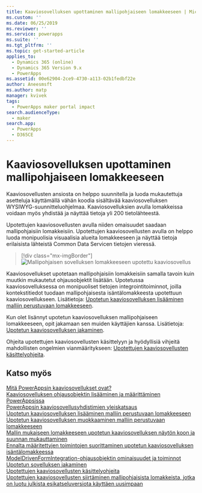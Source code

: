 ```yaml
---
title: Kaaviosovelluksen upottaminen mallipohjaiseen lomakkeeseen | MicrosoftDocs
ms.custom: ''
ms.date: 06/25/2019
ms.reviewer: ''
ms.service: powerapps
ms.suite: ''
ms.tgt_pltfrm: ''
ms.topic: get-started-article
applies_to:
  - Dynamics 365 (online)
  - Dynamics 365 Version 9.x
  - PowerApps
ms.assetid: 00e62904-2ce9-4730-a113-02b1fedbf22e
author: Aneesmsft
ms.author: matp
manager: kvivek
tags:
  - PowerApps maker portal impact
search.audienceType:
  - maker
search.app:
  - PowerApps
  - D365CE
---
```


# <a name="embed-a-canvas-app-on-a-model-driven-form"></a>Kaaviosovelluksen upottaminen mallipohjaiseen lomakkeeseen

Kaaviosovellusten ansiosta on helppo suunnitella ja luoda mukautettuja asetteluja käyttämällä vähän koodia sisältävää kaaviosovelluksen WYSIWYG-suunnitteluohjelmaa. Kaaviosovelluksien avulla lomakkeissa voidaan myös yhdistää ja näyttää tietoja yli 200 tietolähteestä.

Upotettujen kaaviosovellusten avulla niiden omaisuudet saadaan mallipohjaisiin lomakkeisiin. Upotettujen kaaviosovellusten avulla on helppo luoda monipuolisia visuaalisia alueita lomakkeeseen ja näyttää tietoja erilaisista lähteistä Common Data Servicen tietojen vieressä.

   > [!div class="mx-imgBorder"] 
   > ![Mallipohjaisen sovelluksen lomakkeeseen upotettu kaaviosovellus](media/embed-canvas-app-in-form.png "Mallipohjaisen sovelluksen lomakkeeseen upotettu kaaviosovellus")

Kaaviosovellukset upotetaan mallipohjaisiin lomakkeisiin samalla tavoin kuin muutkin mukautetut ohjausobjektit lisätään. Upotetussa kaaviosovelluksessa on monipuoliset tietojen integrointitoiminnot, joilla kontekstitiedot tuodaan mallipohjaisesta isäntälomakkeesta upotettuun kaaviosovellukseen. Lisätietoja: [Upotetun kaaviosovelluksen lisääminen malliin perustuvaan lomakkeeseen](embedded-canvas-app-add-classic-designer.md).

Kun olet lisännyt upotetun kaaviosovelluksen mallipohjaiseen lomakkeeseen, opit jakamaan sen muiden käyttäjien kanssa. Lisätietoja: [Upotetun kaaviosovelluksen jakaminen](share-embedded-canvas-app.md).

Ohjeita upotettujen kaaviosovellusten käsittelyyn ja hyödyllisiä vihjeitä mahdollisten ongelmien vianmääritykseen: [Upotettujen kaaviosovellusten käsittelyohjeita](embedded-canvas-app-guidelines.md).

## <a name="see-also"></a>Katso myös
[Mitä PowerAppsin kaaviosovellukset ovat?](../canvas-apps/getting-started.md) <br />
[Kaaviosovelluksen ohjausobjektin lisääminen ja määrittäminen PowerAppsissa](../canvas-apps/add-configure-controls.md) <br />
[PowerAppsin kaaviosovellusyhdistimien yleiskatsaus](../canvas-apps/connections-list.md) <br />
[Upotetun kaaviosovelluksen lisääminen malliin perustuvaan lomakkeeseen](embedded-canvas-app-add-classic-designer.md) <br />
[Upotetun kaaviosovelluksen muokkaaminen malliin perustuvaan lomakkeeseen](embedded-canvas-app-edit-classic-designer.md) <br />
[Mallin mukaiseen lomakkeeseen upotetun kaaviosovelluksen näytön koon ja suunnan mukauttaminen](embedded-canvas-app-customize-screen.md) <br />
[Ennalta määritettyjen toimintojen suorittaminen upotetun kaaviosovelluksen isäntälomakkeessa](embedded-canvas-app-actions.md) <br />
[ModelDrivenFormIntegration-ohjausobjektin ominaisuudet ja toiminnot](embedded-canvas-app-properties-actions.md) <br />
[Upotetun sovelluksen jakaminen](share-embedded-canvas-app.md) <br />
[Upotettujen kaaviosovellusten käsittelyohjeita](embedded-canvas-app-guidelines.md) <br />
[Upotettujen kaaviosovellusten siirtäminen mallipohjaisista lomakkeista, jotka on luotu julkista esikatseluversiota käyttäen uusimpaan](embedded-canvas-app-migrate-from-preview.md) <br />
